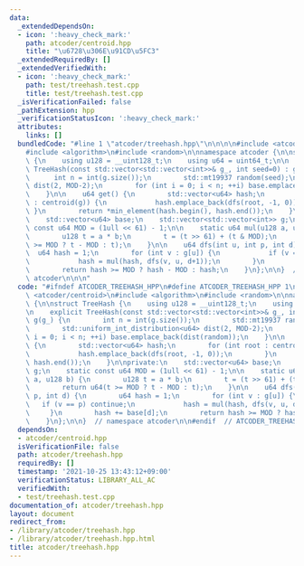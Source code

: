 ```yaml
---
data:
  _extendedDependsOn:
  - icon: ':heavy_check_mark:'
    path: atcoder/centroid.hpp
    title: "\u6728\u306E\u91CD\u5FC3"
  _extendedRequiredBy: []
  _extendedVerifiedWith:
  - icon: ':heavy_check_mark:'
    path: test/treehash.test.cpp
    title: test/treehash.test.cpp
  _isVerificationFailed: false
  _pathExtension: hpp
  _verificationStatusIcon: ':heavy_check_mark:'
  attributes:
    links: []
  bundledCode: "#line 1 \"atcoder/treehash.hpp\"\n\n\n\n#include <atcoder/centroid>\n\
    #include <algorithm>\n#include <random>\n\nnamespace atcoder {\n\nstruct TreeHash\
    \ {\n    using u128 = __uint128_t;\n    using u64 = uint64_t;\n\n    explicit\
    \ TreeHash(const std::vector<std::vector<int>>& g_, int seed=0) : g(g_) {\n  \
    \      int n = int(g.size());\n        std::mt19937 random(seed);\n        std::uniform_int_distribution<u64>\
    \ dist(2, MOD-2);\n        for (int i = 0; i < n; ++i) base.emplace_back(dist(random));\n\
    \    }\n\n    u64 get() {\n        std::vector<u64> hash;\n        for (int root\
    \ : centroid(g)) {\n            hash.emplace_back(dfs(root, -1, 0));\n       \
    \ }\n        return *min_element(hash.begin(), hash.end());\n    }\n\nprivate:\n\
    \    std::vector<u64> base;\n    std::vector<std::vector<int>> g;\n    static\
    \ const u64 MOD = (1ull << 61) - 1;\n\n    static u64 mul(u128 a, u128 b) {\n\
    \        u128 t = a * b;\n        t = (t >> 61) + (t & MOD);\n        return u64(t\
    \ >= MOD ? t - MOD : t);\n    }\n\n    u64 dfs(int u, int p, int d) {\n      \
    \  u64 hash = 1;\n        for (int v : g[u]) {\n            if (v == p) continue;\n\
    \            hash = mul(hash, dfs(v, u, d+1));\n        }\n        hash += base[d];\n\
    \        return hash >= MOD ? hash - MOD : hash;\n    }\n};\n\n}  // namespace\
    \ atcoder\n\n\n"
  code: "#ifndef ATCODER_TREEHASH_HPP\n#define ATCODER_TREEHASH_HPP 1\n\n#include\
    \ <atcoder/centroid>\n#include <algorithm>\n#include <random>\n\nnamespace atcoder\
    \ {\n\nstruct TreeHash {\n    using u128 = __uint128_t;\n    using u64 = uint64_t;\n\
    \n    explicit TreeHash(const std::vector<std::vector<int>>& g_, int seed=0) :\
    \ g(g_) {\n        int n = int(g.size());\n        std::mt19937 random(seed);\n\
    \        std::uniform_int_distribution<u64> dist(2, MOD-2);\n        for (int\
    \ i = 0; i < n; ++i) base.emplace_back(dist(random));\n    }\n\n    u64 get()\
    \ {\n        std::vector<u64> hash;\n        for (int root : centroid(g)) {\n\
    \            hash.emplace_back(dfs(root, -1, 0));\n        }\n        return *min_element(hash.begin(),\
    \ hash.end());\n    }\n\nprivate:\n    std::vector<u64> base;\n    std::vector<std::vector<int>>\
    \ g;\n    static const u64 MOD = (1ull << 61) - 1;\n\n    static u64 mul(u128\
    \ a, u128 b) {\n        u128 t = a * b;\n        t = (t >> 61) + (t & MOD);\n\
    \        return u64(t >= MOD ? t - MOD : t);\n    }\n\n    u64 dfs(int u, int\
    \ p, int d) {\n        u64 hash = 1;\n        for (int v : g[u]) {\n         \
    \   if (v == p) continue;\n            hash = mul(hash, dfs(v, u, d+1));\n   \
    \     }\n        hash += base[d];\n        return hash >= MOD ? hash - MOD : hash;\n\
    \    }\n};\n\n}  // namespace atcoder\n\n#endif  // ATCODER_TREEHASH_HPP\n"
  dependsOn:
  - atcoder/centroid.hpp
  isVerificationFile: false
  path: atcoder/treehash.hpp
  requiredBy: []
  timestamp: '2021-10-25 13:43:12+09:00'
  verificationStatus: LIBRARY_ALL_AC
  verifiedWith:
  - test/treehash.test.cpp
documentation_of: atcoder/treehash.hpp
layout: document
redirect_from:
- /library/atcoder/treehash.hpp
- /library/atcoder/treehash.hpp.html
title: atcoder/treehash.hpp
---
```

